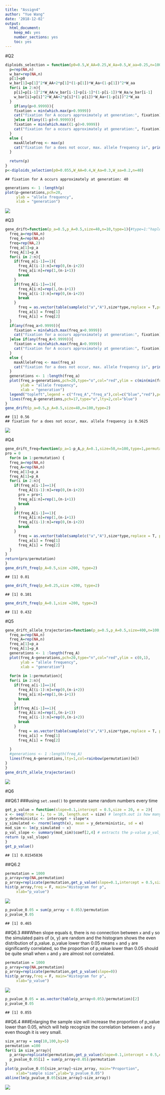 ```yaml
---
title: "Assign4"
author: "Yue Wang"
date: '2018-12-02'
output:
  html_document:
    keep_md: yes
    number_sections: yes
    toc: yes
---
```




#Q2

```r
diploids_selection = function(p0=0.5,W_AA=0.25,W_Aa=0.5,W_aa=0.25,n=100){
  p=rep(NA,n)
  w_bar=rep(NA,n)
  p[1]=p0
  w_bar[1]=p[1]^2*W_AA+2*p[1]*(1-p[1])*W_Aa+(1-p[1])^2*W_aa
  for(i in 2:n){
    p[i]=p[i-1]^2*W_AA/w_bar[i-1]+p[i-1]*(1-p[i-1])*W_Aa/w_bar[i-1]
    w_bar[i]=p[i]^2*W_AA+2*p[i]*(1-p[i])*W_Aa+(1-p[i])^2*W_aa
  }
    if(any(p>0.9999)){
    fixation = min(which.max(p>0.9999))
    cat("fixation for A occurs approximately at generation:", fixation)
    }else if(any((1-p)>0.9999)){
    fixation = min(which.max((1-p)>0.9999))
    cat("fixation for a occurs approximately at generation:", fixation)
  }
  else {
    maxAlleleFreq <- max(p)
    cat("fixation for a does not occur, max. allele frequency is", print(maxAlleleFreq,digits =2))
  }
  
  return(p)
}
p<-diploids_selection(p0=0.055,W_AA=0.4,W_Aa=0.3,W_aa=0.2,n=40)
```

```
## fixation for A occurs approximately at generation: 40
```

```r
generations <- 1 :length(p)
plot(p~generations,pch=20,
     ylab = "allele frequency",
     xlab = "generation")
```

![](Assign4_files/figure-html/unnamed-chunk-1-1.png)<!-- -->

#Q3

```r
gene_drift=function(p_a=0.5,p_A=0.5,size=40,n=10,type=1){#type=1:"haploid"
  freq_a=rep(NA,n)
  freq_A=rep(NA,n)
  freq=rep(NA,2)
  freq_a[1]=p_a
  freq_A[1]=p_A
  for(i in 2:n){
    if(freq_a[i-1]==1){
      freq_A[(i-1):n]=rep(0,(n-i+2))
      freq_a[i:n]=rep(1,(n-i+1))
      break 
    }
    if(freq_A[i-1]==1){
      freq_A[i:n]=rep(1,(n-i+1))
      freq_a[(i-1):n]=rep(0,(n-i+2))
      break 
    }
      freq = as.vector(table(sample(c("a","A"),size*type,replace = T,prob=c(freq_a[i-1],freq_A[i-1])))/(size*type))
      freq_a[i] = freq[1]
      freq_A[i] = freq[2]
  }
  if(any(freq_a>0.9999)){
    fixation = min(which.max(freq_a>0.9999))
    cat("fixation for a occurs approximately at generation:", fixation)
  }else if(any(freq_A>0.9999)){
    fixation = min(which.max(freq_A>0.9999))
    cat("fixation for A occurs approximately at generation:", fixation)
  }
  else {
    maxAlleleFreq <- max(freq_a)
    cat("fixation for a does not occur, max. allele frequency is", print(maxAlleleFreq,digits =2))
  }
  generations <- 1 :length(freq_a)
  plot(freq_a~generations,pch=20,type="o",col="red",ylim = c(min(min(freq_A,freq_a)),max(freq_A,freq_a)),
       ylab = "allele frequency",
       xlab = "generation")
  legend("topleft",legend = c("freq_A","freq_a"),col=c("blue","red"),pch=c(17,20),cex=1,bty="n")
  lines(freq_A~generations,pch=17,type="o",lty=2,col="blue")
} 
gene_drift(p_a=0.5,p_A=0.5,size=40,n=100,type=2)
```

```
## [1] 0.56
## fixation for a does not occur, max. allele frequency is 0.5625
```

![](Assign4_files/figure-html/unnamed-chunk-2-1.png)<!-- -->

#Q4

```r
gene_drift_freq=function(p_a=1-p_A,p_A=0.1,size=50,n=100,type=1,permutation=1000){#type=1:"haploid"
pro = 0
  for(m in 1:permutation) {
  freq_a=rep(NA,n)
  freq_A=rep(NA,n)
  freq_a[1]=p_a
  freq_A[1]=p_A
  for(i in 2:n){
    if(freq_a[i-1]==1){
      freq_A[(i-1):n]=rep(0,(n-i+2))
      pro = pro+1
      freq_a[i:n]=rep(1,(n-i+1))
      break 
    }
    if(freq_A[i-1]==1){
      freq_A[i:n]=rep(1,(n-i+1))
      freq_a[(i-1):n]=rep(0,(n-i+2))
      break 
    }
      freq = as.vector(table(sample(c("a","A"),size*type,replace = T, prob=c(freq_a[i-1],freq_A[i-1])))/(size*type))
      freq_a[i] = freq[1]
      freq_A[i] = freq[2]
  }
} 
return(pro/permutation)
}
gene_drift_freq(p_A=0.5,size =200, type=2)
```

```
## [1] 0.01
```

```r
gene_drift_freq(p_A=0.25,size =200, type=2)
```

```
## [1] 0.101
```

```r
gene_drift_freq(p_A=0.1,size =200, type=2)
```

```
## [1] 0.432
```

#Q5

```r
gene_drift_allele_trajectories=function(p_a=0.5,p_A=0.5,size=400,n=100,type=1,permutation = 100){#type=1:"haploid"
  freq_a=rep(NA,n)
  freq_A=rep(NA,n)
  freq_a[1]=p_a
  freq_A[1]=p_A
  generations <- 1 :length(freq_A)
  plot(freq_A~generations,pch=20,type="n",col="red",ylim = c(0,1),
       ylab = "allele frequency",
       xlab = "generation")
  
  for(m in 1:permutation){
  for(i in 2:n){
    if(freq_a[i-1]==1){
      freq_A[(i-1):n]=rep(0,(n-i+2))
      freq_a[i:n]=rep(1,(n-i+1))
      break 
    }
    if(freq_A[i-1]==1){
      freq_A[i:n]=rep(1,(n-i+1))
      freq_a[(i-1):n]=rep(0,(n-i+2))
      break 
    }
      freq = as.vector(table(sample(c("a","A"),size*type,replace = T, prob=c(freq_a[i-1],freq_A[i-1])))/(size*type))
      freq_a[i] = freq[1]
      freq_A[i] = freq[2]
  
  }
  #generations <- 1 :length(freq_A)
  lines(freq_A~generations,lty=1,col=rainbow(permutation)[m])
} 
}
gene_drift_allele_trajectories()
```

![](Assign4_files/figure-html/unnamed-chunk-4-1.png)<!-- -->

#Q6

##Q6.1
###using `set.seed()` to generate same random numbers every time

```r
get_p_value = function(slope=0.1,intercept = 0.5,size = 20, e = 2){
x <- seq(from = 1, to = 10, length.out = size) # length.out is how many observations we will have a <- 0.5 
y_deterministic <- intercept + slope*x
y_simulated <- rnorm(length(x), mean = y_deterministic, sd = e)
mod_sim <- lm(y_simulated ~ x)
p_val_slope <- summary(mod_sim)$coef[2,4] # extracts the p-value p_val_slope
return (p_val_slope)
}
get_p_value()
```

```
## [1] 0.01545836
```



##Q6.2

```r
permutation = 1000
p_array=rep(NA,permutation)
p_array=replicate(permutation,get_p_value(slope=0.1,intercept = 0.5,size = 200, e = 2))
hist(p_array,freq = F, main="Histogram for p", 
     xlab="p_value")
```

![](Assign4_files/figure-html/unnamed-chunk-6-1.png)<!-- -->

```r
p_pvalue_0.05 = sum(p_array < 0.05)/permutation
p_pvalue_0.05
```

```
## [1] 0.465
```

##Q6.3
###When slope equals `0`, there is no connection between `x` and `y` so the simulated pairs of (x, y) are random and the histogram shows the even distribution of p_value. p_value lower than 0.05 means `x` and `y` are significantly correlated, so the proportion of p_value lower than 0.05 should be quite small when `x` and `y` are almost not correlated.

```r
permutation = 1000
p_array=rep(NA,permutation)
p_array=replicate(permutation,get_p_value(slope=0))
hist(p_array,freq = F, main="Histogram for p", 
     xlab="p_value")
```

![](Assign4_files/figure-html/unnamed-chunk-7-1.png)<!-- -->

```r
p_pvalue_0.05 = as.vector(table(p_array<0.05)/permutation)[2]
p_pvalue_0.05
```

```
## [1] 0.055
```


##Q6.4
###Enlarging the sample size will increase the proportion of p_value lower than 0.05, which will help recognize the correlation between `x` and `y` even though it is very small.

```r
size_array = seq(10,100,by=5)
permutation =100
for(i in size_array){
  p_array=replicate(permutation,get_p_value(slope=0.1,intercept = 0.5,e=1.5,size=i))
  p_pvalue_0.05[i] = sum(p_array<0.05)/permutation
}
plot(p_pvalue_0.05[size_array]~size_array, main="Proportion", 
     xlab="sample size",ylab="p_pvalue_0.05")
abline(lm(p_pvalue_0.05[size_array]~size_array))
```

![](Assign4_files/figure-html/unnamed-chunk-8-1.png)<!-- -->


